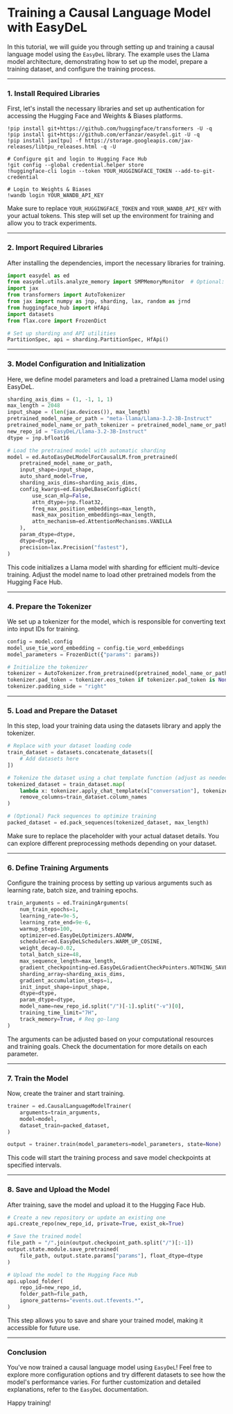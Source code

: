 # Training a Causal Language Model with EasyDeL
In this tutorial, we will guide you through setting up and training a causal language model using the `EasyDeL` library. The example uses the Llama model architecture, demonstrating how to set up the model, prepare a training dataset, and configure the training process.

----

### 1. Install Required Libraries
First, let's install the necessary libraries and set up authentication for accessing the Hugging Face and Weights & Biases platforms.


```
!pip install git+https://github.com/huggingface/transformers -U -q
!pip install git+https://github.com/erfanzar/easydel.git -U -q
!pip install jax[tpu] -f https://storage.googleapis.com/jax-releases/libtpu_releases.html -q -U

# Configure git and login to Hugging Face Hub
!git config --global credential.helper store
!huggingface-cli login --token YOUR_HUGGINGFACE_TOKEN --add-to-git-credential

# Login to Weights & Biases
!wandb login YOUR_WANDB_API_KEY
```

Make sure to replace `YOUR_HUGGINGFACE_TOKEN` and `YOUR_WANDB_API_KEY` with your actual tokens. This step will set up the environment for training and allow you to track experiments.

----

### 2. Import Required Libraries
After installing the dependencies, import the necessary libraries for training.


```python
import easydel as ed
from easydel.utils.analyze_memory import SMPMemoryMonitor  # Optional: For checking memory usage
import jax
from transformers import AutoTokenizer
from jax import numpy as jnp, sharding, lax, random as jrnd
from huggingface_hub import HfApi
import datasets
from flax.core import FrozenDict

# Set up sharding and API utilities
PartitionSpec, api = sharding.PartitionSpec, HfApi()

```


----

### 3. Model Configuration and Initialization
Here, we define model parameters and load a pretrained Llama model using EasyDeL.


```python
sharding_axis_dims = (1, -1, 1, 1)
max_length = 2048
input_shape = (len(jax.devices()), max_length)
pretrained_model_name_or_path = "meta-llama/Llama-3.2-3B-Instruct"
pretrained_model_name_or_path_tokenizer = pretrained_model_name_or_path
new_repo_id = "EasyDeL/Llama-3.2-3B-Instruct"
dtype = jnp.bfloat16

# Load the pretrained model with automatic sharding
model = ed.AutoEasyDeLModelForCausalLM.from_pretrained(
    pretrained_model_name_or_path,
    input_shape=input_shape,
    auto_shard_model=True,
    sharding_axis_dims=sharding_axis_dims,
    config_kwargs=ed.EasyDeLBaseConfigDict(
        use_scan_mlp=False,
        attn_dtype=jnp.float32,
        freq_max_position_embeddings=max_length,
        mask_max_position_embeddings=max_length,
        attn_mechanism=ed.AttentionMechanisms.VANILLA
    ),
    param_dtype=dtype,
    dtype=dtype,
    precision=lax.Precision("fastest"),
)
```

This code initializes a Llama model with sharding for efficient multi-device training. Adjust the model name to load other pretrained models from the Hugging Face Hub.

----

### 4. Prepare the Tokenizer
We set up a tokenizer for the model, which is responsible for converting text into input IDs for training.




```python
config = model.config
model_use_tie_word_embedding = config.tie_word_embeddings
model_parameters = FrozenDict({"params": params})

# Initialize the tokenizer
tokenizer = AutoTokenizer.from_pretrained(pretrained_model_name_or_path_tokenizer, trust_remote_code=True)
tokenizer.pad_token = tokenizer.eos_token if tokenizer.pad_token is None else tokenizer.pad_token
tokenizer.padding_side = "right"
```


----

### 5. Load and Prepare the Dataset
In this step, load your training data using the datasets library and apply the tokenizer.


```python
# Replace with your dataset loading code
train_dataset = datasets.concatenate_datasets([
    # Add datasets here
])

# Tokenize the dataset using a chat template function (adjust as needed)
tokenized_dataset = train_dataset.map(
    lambda x: tokenizer.apply_chat_template(x["conversation"], tokenize=True, return_dict=True),
    remove_columns=train_dataset.column_names
)

# (Optional) Pack sequences to optimize training
packed_dataset = ed.pack_sequences(tokenized_dataset, max_length)
```

Make sure to replace the placeholder with your actual dataset details. You can explore different preprocessing methods depending on your dataset.

----

### 6. Define Training Arguments
Configure the training process by setting up various arguments such as learning rate, batch size, and training epochs.


```python
train_arguments = ed.TrainingArguments(
    num_train_epochs=1,
    learning_rate=9e-5,
    learning_rate_end=9e-6,
    warmup_steps=100,
    optimizer=ed.EasyDeLOptimizers.ADAMW,
    scheduler=ed.EasyDeLSchedulers.WARM_UP_COSINE,
    weight_decay=0.02,
    total_batch_size=48,
    max_sequence_length=max_length,
    gradient_checkpointing=ed.EasyDeLGradientCheckPointers.NOTHING_SAVEABLE,
    sharding_array=sharding_axis_dims,
    gradient_accumulation_steps=1,
    init_input_shape=input_shape,
    dtype=dtype,
    param_dtype=dtype,
    model_name=new_repo_id.split("/")[-1].split("-v")[0],
    training_time_limit="7H",
    track_memory=True, # Req go-lang
)
```

The arguments can be adjusted based on your computational resources and training goals. Check the documentation for more details on each parameter.

----

### 7. Train the Model
Now, create the trainer and start training.


```python
trainer = ed.CausalLanguageModelTrainer(
	arguments=train_arguments,
	model=model,
	dataset_train=packed_dataset,
)

output = trainer.train(model_parameters=model_parameters, state=None)
```

This code will start the training process and save model checkpoints at specified intervals.

----

### 8. Save and Upload the Model
After training, save the model and upload it to the Hugging Face Hub.


```python
# Create a new repository or update an existing one
api.create_repo(new_repo_id, private=True, exist_ok=True)

# Save the trained model
file_path = "/".join(output.checkpoint_path.split("/")[:-1])
output.state.module.save_pretrained(
	file_path, output.state.params["params"], float_dtype=dtype
)

# Upload the model to the Hugging Face Hub
api.upload_folder(
	repo_id=new_repo_id,
	folder_path=file_path,
	ignore_patterns="events.out.tfevents.*",
)
```

This step allows you to save and share your trained model, making it accessible for future use.

----

### Conclusion
You've now trained a causal language model using `EasyDeL`! Feel free to explore more configuration options and try different datasets to see how the model's performance varies. For further customization and detailed explanations, refer to the `EasyDeL` documentation.

Happy training!
